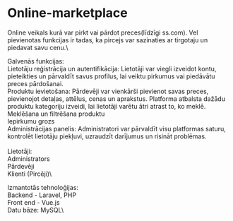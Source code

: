 # Online-marketplace
Online veikals kurā var pirkt vai pārdot preces(līdzīgi ss.com). Vel pievienotas funkcijas ir tadas, ka pircejs var sazinaties ar tirgotaju un piedavat savu cenu.\

Galvenās funkcijas:\
Lietotāju reģistrācija un autentifikācija: Lietotāji var viegli izveidot kontu, pieteikties un pārvaldīt savus profilus, lai veiktu pirkumus vai piedāvātu preces pārdošanai.\
Produktu ievietošana: Pārdevēji var vienkārši pievienot savas preces, pievienojot detaļas, attēlus, cenas un aprakstus. Platforma atbalsta dažādu produktu kategoriju izveidi, lai lietotāji varētu ātri atrast to, ko meklē.\
Meklēšana un filtrēšana produktu\
Iepirkumu grozs\
Administrācijas panelis: Administratori var pārvaldīt visu platformas saturu, kontrolēt lietotāju piekļuvi, uzraudzīt darījumus un risināt problēmas.\
\
Lietotāji:\
Administrators\
Pārdevēji\
Klienti (Pircēji)\


Izmantotās tehnoloģijas:\
Backend - Laravel, PHP\
Front end - Vue.js\
Datu bāze: MySQL\


<!--- Izveidojiet unikālu online veikalu, kas ļauj lietotājiem ērti pirkt un pārdot preces, līdzīgi kā eBay vai Facebook Marketplace. Šī platforma piedāvā visaptverošu risinājumu preču tirdzniecībai tiešsaistē, apvienojot pārdevējus un pircējus vienuviet.

Galvenās funkcijas:

Lietotāju reģistrācija un autentifikācija: Lietotāji var viegli izveidot kontu, pieteikties un pārvaldīt savus profilus, lai veiktu pirkumus vai piedāvātu preces pārdošanai. Platforma nodrošina drošu piekļuvi un aizsardzību ar modernām autentifikācijas metodēm.

Produktu ievietošana: Pārdevēji var vienkārši pievienot savas preces, pievienojot detaļas, attēlus, cenas un aprakstus. Platforma atbalsta dažādu produktu kategoriju izveidi, lai lietotāji varētu ātri atrast to, ko meklē.

Meklēšana un filtrēšana: Lietotāji var viegli meklēt preces, izmantojot meklēšanas rīkus un filtrus, lai atrastu konkrētas preces pēc kategorijas, cenas diapazona, atrašanās vietas un citiem kritērijiem.

Iepirkumu grozs un norēķinu sistēma: Lietotāji var pievienot preces iepirkumu grozam, pārskatīt savu izvēli un veikt norēķinus ar dažādiem maksājumu veidiem. Platforma integrē maksājumu vārtus, piemēram, Stripe vai PayPal, lai nodrošinātu drošus un ērtus darījumus.

Pasūtījumu izsekošana un vēsture: Pircēji un pārdevēji var sekot līdzi saviem pasūtījumiem, pārbaudīt pasūtījumu statusu un piekļūt pasūtījumu vēsturei, lai pārvaldītu pirkšanas un pārdošanas procesus.

Administrācijas panelis: Administratori var pārvaldīt visu platformas saturu, kontrolēt lietotāju piekļuvi, uzraudzīt darījumus un risināt problēmas. Panelis sniedz ieskatu par produktiem, lietotājiem, pasūtījumiem un citiem svarīgiem datiem.

Lietotāju lomas:

Administrators: Atbildīgs par platformas uzturēšanu un pārvaldību, lietotāju un preču uzraudzību, kā arī problēmu risināšanu.

Pārdevēji: Var pievienot un pārvaldīt savas preces, sazināties ar pircējiem, pārvaldīt pasūtījumus un izsekot pārdošanas rezultātiem.

Klienti: Var meklēt, iegādāties preces, pievienot preces iepirkumu grozam, veikt maksājumus un sekot līdzi saviem pasūtījumiem.

Šī platforma sniedz visus nepieciešamos rīkus, lai izveidotu veiksmīgu pirkšanas un pārdošanas tirgu tiešsaistē, piedāvājot ērtu, drošu un efektīvu veidu, kā veikt darījumus ar dažādām precēm. --->
